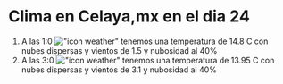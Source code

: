# Clima en Celaya,mx en el dia 24

1. A las 1:0 !["icon weather"](http://openweathermap.org/img/w/03n.png) tenemos una temperatura de 14.8 C con nubes dispersas y  vientos de 1.5 y nubosidad al 40%
1. A las 3:0 !["icon weather"](http://openweathermap.org/img/w/03n.png) tenemos una temperatura de 13.95 C con nubes dispersas y  vientos de 3.1 y nubosidad al 40%
